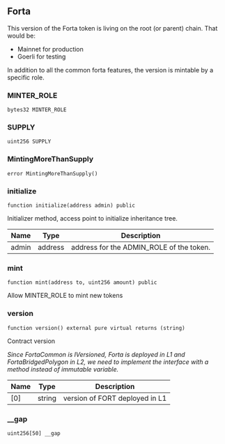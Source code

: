 ## Forta

This version of the Forta token is living on the root (or parent) chain. That would be:
- Mainnet for production
- Goerli for testing

In addition to all the common forta features, the version is mintable by a specific role.

### MINTER_ROLE

```solidity
bytes32 MINTER_ROLE
```

### SUPPLY

```solidity
uint256 SUPPLY
```

### MintingMoreThanSupply

```solidity
error MintingMoreThanSupply()
```

### initialize

```solidity
function initialize(address admin) public
```

Initializer method, access point to initialize inheritance tree.

| Name | Type | Description |
| ---- | ---- | ----------- |
| admin | address | address for the ADMIN_ROLE of the token. |

### mint

```solidity
function mint(address to, uint256 amount) public
```

Allow MINTER_ROLE to mint new tokens

### version

```solidity
function version() external pure virtual returns (string)
```

Contract version

_Since FortaCommon is IVersioned, Forta is deployed in L1 and FortaBridgedPolygon in L2,
we need to implement the interface with a method instead of immutable variable._

| Name | Type | Description |
| ---- | ---- | ----------- |
| [0] | string | version of FORT deployed in L1 |

### __gap

```solidity
uint256[50] __gap
```